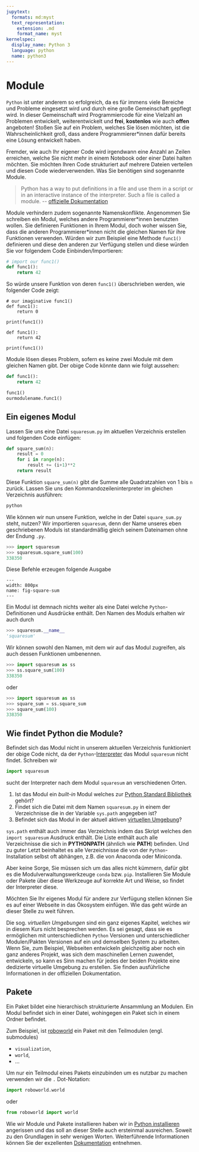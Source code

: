 ```yaml
---
jupytext:
  formats: md:myst
  text_representation:
    extension: .md
    format_name: myst
kernelspec:
  display_name: Python 3
  language: python
  name: python3
---
```


# Module

``Python`` ist unter anderem so erfolgreich, da es für immens viele Bereiche und Probleme eingesetzt wird und durch eine große Gemeinschaft gepflegt wird.
In dieser Gemeinschaft wird Programmiercode für eine Vielzahl an Problemen entwickelt, weiterentwickelt und **frei**, **kostenlos** wie auch **offen** angeboten!
Stoßen Sie auf ein Problem, welches Sie lösen möchten, ist die Wahrscheinlichkeit groß, dass andere Programmierer\*innen dafür bereits eine Lösung entwickelt haben.

Fremder, wie auch Ihr eigener Code wird irgendwann eine Anzahl an Zeilen erreichen, welche Sie nicht mehr in einem Notebook oder einer Datei halten möchten.
Sie möchten Ihren Code strukturiert auf mehrere Dateien verteilen und diesen Code wiederverwenden.
Was Sie benötigen sind sogenannte Module.

>Python has a way to put definitions in a file and use them in a script or in an interactive instance of the interpreter. Such a file is called a module. -- [offizielle Dokumentation](https://docs.python.org/3/tutorial/modules.html#tut-modules)

Module verhindern zudem sogenannte Namenskonflikte.
Angenommen Sie schreiben ein Modul, welches andere Programmierer\*innen benutzten wollen.
Sie definieren Funktionen in Ihrem Modul, doch woher wissen Sie, dass die anderen Programmierer\*innen nicht die gleichen Namen für ihre Funktionen verwenden.
Würden wir zum Beispiel eine Methode ``func1()`` definieren und diese den anderen zur Verfügung stellen und diese würden Sie vor folgendem Code Einbinden/Importieren:

```python
# import our func1() 
def func1():
    return 42
```

So würde unsere Funktion von deren ``func1()`` überschrieben werden, wie folgender Code zeigt:

```{code-cell} python3
# our imaginative func1()
def func1():
    return 0

print(func1())

def func1():
    return 42

print(func1())
```

Module lösen dieses Problem, sofern es keine zwei Module mit dem gleichen Namen gibt.
Der obige Code könnte dann wie folgt aussehen:

```python
def func1():
    return 42

func1()
ourmodulename.func1()
```

## Ein eigenes Modul

Lassen Sie uns eine Datei ``squaresum.py`` im aktuellen Verzeichnis erstellen und folgenden Code einfügen:

```python
def square_sum(n):
    result = 0
    for i in range(n):
        result += (i+1)**2
    return result
```

Diese Funktion ``square_sum(n)`` gibt die Summe alle Quadratzahlen von 1 bis ``n`` zurück.
Lassen Sie uns den Kommandozeileninterpreter im gleichen Verzeichnis ausführen:

```sh
python
```

Wie können wir nun unsere Funktion, welche in der Datei ``square_sum.py`` steht, nutzen?
Wir importieren ``squaresum``, denn der Name unseres eben geschriebenen Moduls ist standardmäßig gleich seinem Dateinamen ohne der Endung ``.py``.

```python
>>> import squaresum
>>> squaresum.square_sum(100)
338350
```

Diese Befehle erzeugen folgende Ausgabe

```{figure} ../../figs/python-tutorial/environment/square-sum.png
---
width: 800px
name: fig-square-sum
---
```

Ein Modul ist demnach nichts weiter als eine Datei welche ``Python``-Definitionen und Ausdrücke enthält.
Den Namen des Moduls erhalten wir auch durch

```python
>>> squaresum.__name__
'squaresum'
```

Wir können sowohl den Namen, mit dem wir auf das Modul zugreifen, als auch dessen Funktionen umbenennen.

```python
>>> import squaresum as ss
>>> ss.square_sum(100)
338350
```

oder 

```python
>>> import squaresum as ss
>>> square_sum = ss.square_sum
>>> square_sum(100)
338350
```

## Wie findet Python die Module?

Befindet sich das Modul nicht in unserem aktuellen Verzeichnis funktioniert der obige Code nicht, da der ``Python``-[Interpreter](def-interpreter) das Modul ``squaresum`` nicht findet.
Schreiben wir 

```python
import squaresum
```

sucht der Interpreter nach dem Modul ``squaresum`` an verschiedenen Orten.

1. Ist das Modul ein *built-in* Modul welches zur [Python Standard Bibliothek](https://docs.python.org/3/library/) gehört?
2. Findet sich die Datei mit dem Namen ``squaresum.py`` in einem der Verzeichnisse die in der Variable ``sys.path`` angegeben ist?
3. Befindet sich das Modul in der aktuell aktiven [virtuellen Umgebung](https://docs.python.org/3/tutorial/venv.html)?

``sys.path`` enthält auch immer das Verzeichnis indem das Skript welches den ``import squaresum`` Ausdruck enthält.
Die Liste enthält auch alle Verzeichnisse die sich in **PYTHONPATH** (ähnlich wie **PATH**) befinden.
Und zu guter Letzt beinhaltet es alle Verzeichnisse die von der ``Python``-Installation selbst oft abhängen, z.B. die von Anaconda oder Miniconda.

Aber keine Sorge, Sie müssen sich um das alles nicht kümmern, dafür gibt es die Modulverwaltungswerkzeuge ``conda`` bzw. ``pip``.
Installieren Sie Module oder Pakete über diese Werkzeuge auf korrekte Art und Weise, so findet der Interpreter diese.

Möchten Sie Ihr eigenes Modul für andere zur Verfügung stellen können Sie es auf einer Webseite in das Ökosystem einfügen.
Wie das geht würde an dieser Stelle zu weit führen.

Die sog. *virtuellen Umgebungen* sind ein ganz eigenes Kapitel, welches wir in diesem Kurs nicht besprechen werden.
Es sei gesagt, dass sie es ermöglichen mit unterschiedlichen ``Python`` Versionen und unterschiedlicher Modulen/Pakten Versionen auf ein und demselben System zu arbeiten.
Wenn Sie, zum Beispiel, Webseiten entwickeln gleichzeitig aber noch ein ganz anderes Projekt, was sich dem maschinellen Lernen zuwendet, entwickeln, so kann es Sinn machen für jedes der beiden Projekte eine dedizierte virtuelle Umgebung zu erstellen.
Sie finden ausführliche Informationen in der offiziellen Dokumentation.

## Pakete

Ein Paket bildet eine hierarchisch strukturierte Ansammlung an Modulen.
Ein Modul befindet sich in einer Datei, wohingegen ein Paket sich in einem Ordner befindet.

Zum Beispiel, ist [roboworld](https://github.com/BZoennchen/robo-world) ein Paket mit den Teilmodulen (engl. submodules) 

+ ``visualization``, 
+ ``world``,
+ ...

Um nur ein Teilmodul eines Pakets einzubinden um es nutzbar zu machen verwenden wir die ``.`` Dot-Notation:

```python
import roboworld.world
```

oder 

```python
from roboworld import world
```

Wie wir Module und Pakete installieren haben wir in [Python installieren](sec-python-installation) angerissen und das soll an dieser Stelle auch ersteinmal ausreichen.
Soweit zu den Grundlagen in sehr wenigen Worten.
Weiterführende Informationen können Sie der exzellenten [Dokumentation](https://docs.python.org/3/tutorial/modules.html#tut-modules) entnehmen.